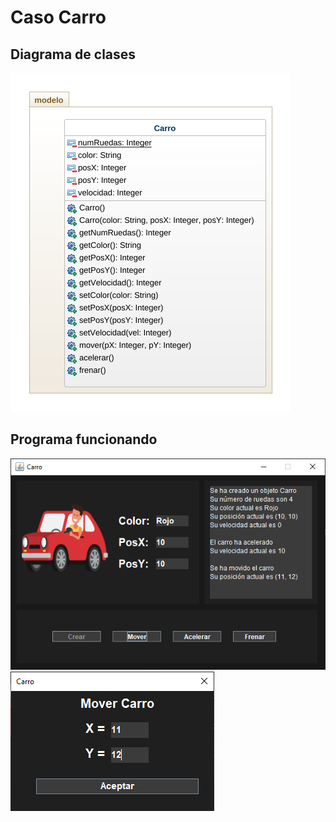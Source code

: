 # Caso Carro

## Diagrama de clases
![Diagrama de Clases](diagrama.png "Diagrama de Clases")

## Programa funcionando
![Programa funcionando](captura1.png "Programa funcionando")
![Programa funcionando](captura2.png "Programa funcionando")
